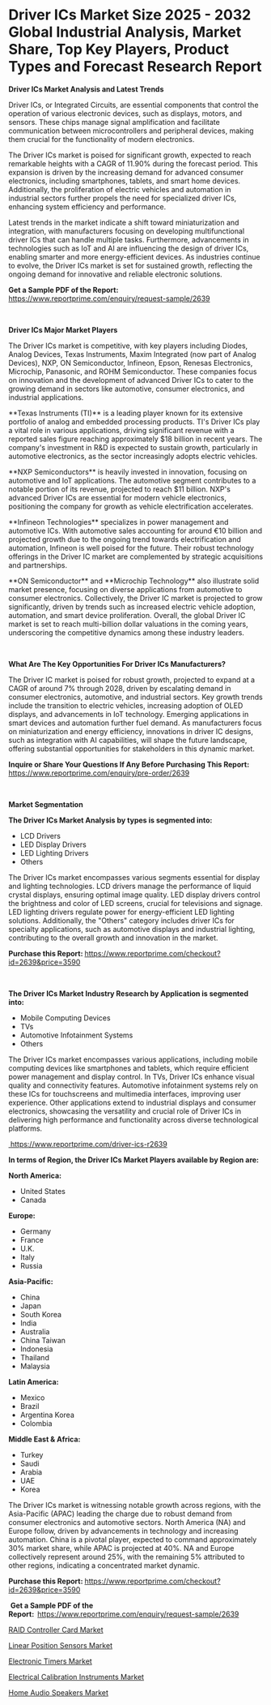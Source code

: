 <p><h1>Driver ICs Market Size 2025 - 2032 Global Industrial Analysis, Market Share, Top Key Players, Product Types and Forecast Research Report</h1></p><p><strong>Driver ICs Market Analysis and Latest Trends</strong></p>
<p><p>Driver ICs, or Integrated Circuits, are essential components that control the operation of various electronic devices, such as displays, motors, and sensors. These chips manage signal amplification and facilitate communication between microcontrollers and peripheral devices, making them crucial for the functionality of modern electronics.</p><p>The Driver ICs market is poised for significant growth, expected to reach remarkable heights with a CAGR of 11.90% during the forecast period. This expansion is driven by the increasing demand for advanced consumer electronics, including smartphones, tablets, and smart home devices. Additionally, the proliferation of electric vehicles and automation in industrial sectors further propels the need for specialized driver ICs, enhancing system efficiency and performance.</p><p>Latest trends in the market indicate a shift toward miniaturization and integration, with manufacturers focusing on developing multifunctional driver ICs that can handle multiple tasks. Furthermore, advancements in technologies such as IoT and AI are influencing the design of driver ICs, enabling smarter and more energy-efficient devices. As industries continue to evolve, the Driver ICs market is set for sustained growth, reflecting the ongoing demand for innovative and reliable electronic solutions.</p></p>
<p><strong>Get a Sample PDF of the Report:&nbsp;</strong> <a href="https://www.reportprime.com/enquiry/request-sample/2639?utm_campaign=1903&utm_medium=2&utm_source=Github&utm_content=ia&utm_term=18032025&utm_id=driver-ics">https://www.reportprime.com/enquiry/request-sample/2639</a></p>
<p>&nbsp;</p>
<p><strong>Driver ICs Major Market Players</strong></p>
<p><p>The Driver ICs market is competitive, with key players including Diodes, Analog Devices, Texas Instruments, Maxim Integrated (now part of Analog Devices), NXP, ON Semiconductor, Infineon, Epson, Renesas Electronics, Microchip, Panasonic, and ROHM Semiconductor. These companies focus on innovation and the development of advanced Driver ICs to cater to the growing demand in sectors like automotive, consumer electronics, and industrial applications.</p><p>**Texas Instruments (TI)** is a leading player known for its extensive portfolio of analog and embedded processing products. TI's Driver ICs play a vital role in various applications, driving significant revenue with a reported sales figure reaching approximately $18 billion in recent years. The company's investment in R&D is expected to sustain growth, particularly in automotive electronics, as the sector increasingly adopts electric vehicles.</p><p>**NXP Semiconductors** is heavily invested in innovation, focusing on automotive and IoT applications. The automotive segment contributes to a notable portion of its revenue, projected to reach $11 billion. NXP's advanced Driver ICs are essential for modern vehicle electronics, positioning the company for growth as vehicle electrification accelerates.</p><p>**Infineon Technologies** specializes in power management and automotive ICs. With automotive sales accounting for around €10 billion and projected growth due to the ongoing trend towards electrification and automation, Infineon is well poised for the future. Their robust technology offerings in the Driver IC market are complemented by strategic acquisitions and partnerships.</p><p>**ON Semiconductor** and **Microchip Technology** also illustrate solid market presence, focusing on diverse applications from automotive to consumer electronics. Collectively, the Driver IC market is projected to grow significantly, driven by trends such as increased electric vehicle adoption, automation, and smart device proliferation. Overall, the global Driver IC market is set to reach multi-billion dollar valuations in the coming years, underscoring the competitive dynamics among these industry leaders.</p></p>
<p>&nbsp;</p>
<p><strong>What Are The Key Opportunities For Driver ICs Manufacturers?</strong></p>
<p><p>The Driver IC market is poised for robust growth, projected to expand at a CAGR of around 7% through 2028, driven by escalating demand in consumer electronics, automotive, and industrial sectors. Key growth trends include the transition to electric vehicles, increasing adoption of OLED displays, and advancements in IoT technology. Emerging applications in smart devices and automation further fuel demand. As manufacturers focus on miniaturization and energy efficiency, innovations in driver IC designs, such as integration with AI capabilities, will shape the future landscape, offering substantial opportunities for stakeholders in this dynamic market.</p></p>
<p><strong>Inquire or Share Your Questions If Any Before Purchasing This Report:</strong> <a href="https://www.reportprime.com/enquiry/pre-order/2639?utm_campaign=1903&utm_medium=2&utm_source=Github&utm_content=ia&utm_term=18032025&utm_id=driver-ics">https://www.reportprime.com/enquiry/pre-order/2639</a></p>
<p>&nbsp;</p>
<p><strong>Market Segmentation</strong></p>
<p><strong>The Driver ICs Market Analysis by types is segmented into:</strong></p>
<p><ul><li>LCD Drivers</li><li>LED Display Drivers</li><li>LED Lighting Drivers</li><li>Others</li></ul></p>
<p><p>The Driver ICs market encompasses various segments essential for display and lighting technologies. LCD drivers manage the performance of liquid crystal displays, ensuring optimal image quality. LED display drivers control the brightness and color of LED screens, crucial for televisions and signage. LED lighting drivers regulate power for energy-efficient LED lighting solutions. Additionally, the "Others" category includes driver ICs for specialty applications, such as automotive displays and industrial lighting, contributing to the overall growth and innovation in the market.</p></p>
<p><strong>Purchase this Report:&nbsp;</strong><a href="https://www.reportprime.com/checkout?id=2639&price=3590&utm_campaign=1903&utm_medium=2&utm_source=Github&utm_content=ia&utm_term=18032025&utm_id=driver-ics">https://www.reportprime.com/checkout?id=2639&price=3590</a></p>
<p>&nbsp;</p>
<p><strong>The Driver ICs Market Industry Research by Application is segmented into:</strong></p>
<p><ul><li>Mobile Computing Devices</li><li>TVs</li><li>Automotive Infotainment Systems</li><li>Others</li></ul></p>
<p><p>The Driver ICs market encompasses various applications, including mobile computing devices like smartphones and tablets, which require efficient power management and display control. In TVs, Driver ICs enhance visual quality and connectivity features. Automotive infotainment systems rely on these ICs for touchscreens and multimedia interfaces, improving user experience. Other applications extend to industrial displays and consumer electronics, showcasing the versatility and crucial role of Driver ICs in delivering high performance and functionality across diverse technological platforms.</p></p>
<p><a href="https://www.reportprime.com/driver-ics-r2639?utm_campaign=1903&utm_medium=2&utm_source=Github&utm_content=ia&utm_term=18032025&utm_id=driver-ics">&nbsp;https://www.reportprime.com/driver-ics-r2639</a></p>
<p><strong>In terms of Region, the Driver ICs Market Players available by Region are:</strong></p>
<p>
    <p> <strong> North America: </strong>
        <ul>
            <li>United States</li>
            <li>Canada</li>
        </ul>
        </p> 
    <p> <strong> Europe: </strong>
        <ul>
            <li>Germany</li>
            <li>France</li>
            <li>U.K.</li>
            <li>Italy</li>
            <li>Russia</li>
        </ul>
        </p> 
    <p> <strong> Asia-Pacific: </strong>
        <ul>
            <li>China</li>
            <li>Japan</li>
            <li>South Korea</li>
            <li>India</li>
            <li>Australia</li>
            <li>China Taiwan</li>
            <li>Indonesia</li>
            <li>Thailand</li>
            <li>Malaysia</li>
        </ul>
        </p> 
    <p> <strong> Latin America: </strong>
        <ul>
            <li>Mexico</li>
            <li>Brazil</li>
            <li>Argentina Korea</li>
            <li>Colombia</li>
        </ul>
        </p> 
    <p> <strong> Middle East & Africa: </strong>
        <ul>
            <li>Turkey</li>
            <li>Saudi</li>
            <li>Arabia</li>
            <li>UAE</li>
            <li>Korea</li>
        </ul>
    </p>
    </p>
<p><p>The Driver ICs market is witnessing notable growth across regions, with the Asia-Pacific (APAC) leading the charge due to robust demand from consumer electronics and automotive sectors. North America (NA) and Europe follow, driven by advancements in technology and increasing automation. China is a pivotal player, expected to command approximately 30% market share, while APAC is projected at 40%. NA and Europe collectively represent around 25%, with the remaining 5% attributed to other regions, indicating a concentrated market dynamic.</p></p>
<p><strong>Purchase this Report: </strong><a href="https://www.reportprime.com/checkout?id=2639&price=3590&utm_campaign=1903&utm_medium=2&utm_source=Github&utm_content=ia&utm_term=18032025&utm_id=driver-ics">https://www.reportprime.com/checkout?id=2639&price=3590</a></p>
<p>&nbsp;<strong>Get a Sample PDF of the Report:&nbsp;&nbsp;</strong><a href="https://www.reportprime.com/enquiry/request-sample/2639?utm_campaign=1903&utm_medium=2&utm_source=Github&utm_content=ia&utm_term=18032025&utm_id=driver-ics">https://www.reportprime.com/enquiry/request-sample/2639</a></p>
<p><strong></strong></p>
<p><p><a href="https://github.com/spoorsusama/Market-Research-Report-List-1/blob/main/raid-controller-card-market.md?utm_campaign=1903&utm_medium=2&utm_source=Github&utm_content=ia&utm_term=18032025&utm_id=driver-ics">RAID Controller Card Market</a></p><p><a href="https://github.com/azorrotutus/Market-Research-Report-List-1/blob/main/linear-position-sensors-market.md?utm_campaign=1903&utm_medium=2&utm_source=Github&utm_content=ia&utm_term=18032025&utm_id=driver-ics">Linear Position Sensors Market</a></p><p><a href="https://github.com/seibttullyjh/Market-Research-Report-List-1/blob/main/electronic-timers-market.md?utm_campaign=1903&utm_medium=2&utm_source=Github&utm_content=ia&utm_term=18032025&utm_id=driver-ics">Electronic Timers Market</a></p><p><a href="https://github.com/dafertsuria/Market-Research-Report-List-1/blob/main/electrical-calibration-instruments-market.md?utm_campaign=1903&utm_medium=2&utm_source=Github&utm_content=ia&utm_term=18032025&utm_id=driver-ics">Electrical Calibration Instruments Market</a></p><p><a href="https://github.com/storcweithzg/Market-Research-Report-List-1/blob/main/home-audio-speakers-market.md?utm_campaign=1903&utm_medium=2&utm_source=Github&utm_content=ia&utm_term=18032025&utm_id=driver-ics">Home Audio Speakers Market</a></p></p>